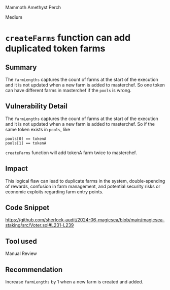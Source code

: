Mammoth Amethyst Perch

Medium

# `createFarms` function can add duplicated token farms

## Summary

The `farmLengths` captures the count of farms at the start of the execution and it is not updated when a new farm is added to masterchef. So one token can have different farms in masterchef if the `pools` is wrong.

## Vulnerability Detail

The `farmLengths` captures the count of farms at the start of the execution and it is not updated when a new farm is added to masterchef.  So if the same token exists in `pools`, like
```solidity
pools[0] == tokenA
pools[1] == tokenA
```
`createFarms` function will add tokenA farm twice to masterchef.

## Impact

This logical flaw can lead to duplicate farms in the system, double-spending of rewards, confusion in farm management, and potential security risks or economic exploits regarding farm entry points.

## Code Snippet

https://github.com/sherlock-audit/2024-06-magicsea/blob/main/magicsea-staking/src/Voter.sol#L231-L239

## Tool used

Manual Review

## Recommendation

 Increase `farmLengths` by 1 when a new farm is created and added.

